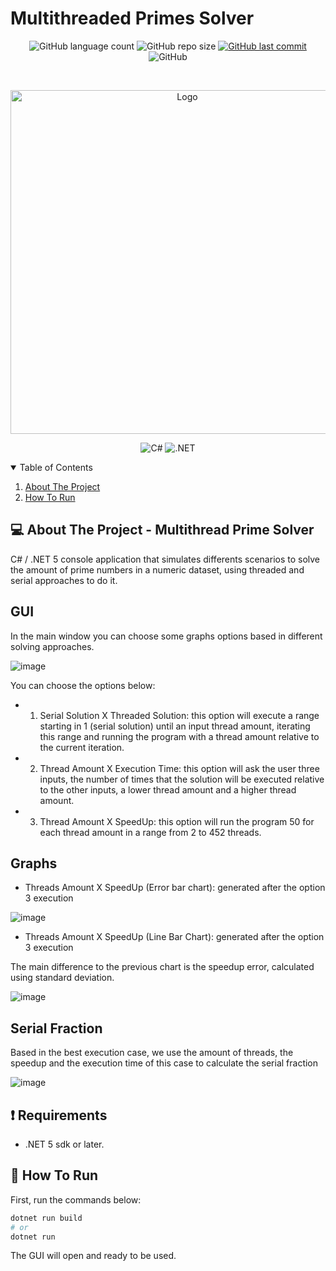 # Multithreaded Primes Solver

<p align="center">
  <img alt="GitHub language count" src="https://img.shields.io/github/languages/count/GabrielBueno200/PrimesSolverMultiThreaded">

  <img alt="GitHub repo size" src="https://img.shields.io/github/repo-size/GabrielBueno200/PrimesSolverMultiThreaded">
  
  <a href="https://github.com/GabrielBueno200/monty-hall">
    <img alt="GitHub last commit" src="https://img.shields.io/github/last-commit/GabrielBueno200/PrimesSolverMultiThreaded">
  </a>
  
   <img alt="GitHub" src="https://img.shields.io/github/license/GabrielBueno200/PrimesSolverMultiThreaded">
</p>

<!-- PROJECT LOGO -->
<br />
<p align="center">
  <a href="#">
    <img src="https://www.mathcad.com/-/media/Images/Blog/post/mathcad-blog/2020/june/prime-numbers-featured.png?h=450&w=900&la=en&hash=AD76300A2E6C4BEE2BD38267395748B2" alt="Logo" width="550">
  </a>
</p>

<p align="center">
  <img alt="C#" src="https://img.shields.io/badge/C%23-239120?style=for-the-badge&logo=c-sharp&logoColor=white"/>
  <img alt=".NET" src="https://img.shields.io/badge/.NET-5C2D91?style=for-the-badge&logo=.net&logoColor=white"/>
</p>



<!-- TABLE OF CONTENTS -->
<details open="open">
  <summary>Table of Contents</summary>
  <ol>
    <li>
      <a href="#-about-the-project">About The Project</a>
    </li>
    <li>
      <a href="#-how-to-run">How To Run</a>
    </li>
  </ol>
</details>


<!-- ABOUT THE PROJECT -->
## 💻 About The Project - Multithread Prime Solver
C# / .NET 5 console application that simulates differents scenarios to solve the amount of prime numbers in a numeric dataset, using threaded and serial approaches to do it.

## GUI
In the main window you can choose some graphs options based in different solving approaches.

![image](https://user-images.githubusercontent.com/56837996/158877974-97b05c10-587a-4be6-bcb5-ef3192f1eb7b.png)

You can choose the options below:

- 1. Serial Solution X Threaded Solution: this option will execute a range starting in 1 (serial solution) until an input thread amount, iterating this range and running the program with a thread amount relative to the current iteration.

- 2. Thread Amount X Execution Time: this option will ask the user three inputs, the number of times that the solution will be executed relative to the other inputs, a lower thread amount and a higher thread amount.

- 3. Thread Amount X SpeedUp: this option will run the program 50 for each thread amount in a range from 2 to 452 threads.

## Graphs
- Threads Amount X SpeedUp (Error bar chart): generated after the option 3 execution 

![image](https://user-images.githubusercontent.com/56837996/158878017-5f5d338b-4d38-49b7-983b-8014bdf2356c.png)

- Threads Amount X SpeedUp (Line Bar Chart): generated after the option 3 execution

The main difference to the previous chart is the speedup error, calculated using standard deviation.

![image](https://user-images.githubusercontent.com/56837996/158878199-f943ed22-f0c2-4468-b3b3-6c34ba89efc8.png)

## Serial Fraction
Based in the best execution case, we use the amount of threads, the speedup and the execution time of this case to calculate the serial fraction

![image](https://user-images.githubusercontent.com/56837996/158878228-f25d8144-5226-4cd6-8896-7261c4fc94c2.png)


## ❗ Requirements
* .NET 5 sdk or later.

<!-- HOW TO RUN -->
## 🚀 How To Run
 
First, run the commands below:

```bash
dotnet run build
# or
dotnet run
```

The GUI will open and ready to be used.
